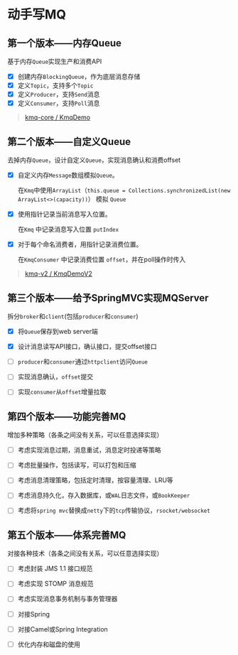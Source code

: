 # 动手写MQ

## 第一个版本——内存Queue

基于内存`Queue`实现生产和消费API

- [x] 创建内存`BlockingQueue`，作为底层消息存储
- [x] 定义`Topic`，支持多个`Topic`
- [x] 定义`Producer`，支持`Send`消息
- [x] 定义`Consumer`，支持`Poll`消息

> [kmq-core / KmqDemo](./kmq-core/src/main/java/io/kimmking/kmq/demo/KmqDemo.java)


## 第二个版本——自定义Queue

去掉内存`Queue`，设计自定义`Queue`，实现消息确认和消费offset

- [x] 自定义内存`Message`数组模拟`Queue`。

  在`Kmq`中使用`ArrayList`（`this.queue = Collections.synchronizedList(new ArrayList<>(capacity))`） 模拟 `Queue`

- [x] 使用指针记录当前消息写入位置。

  在`Kmq` 中记录消息写入位置 `putIndex`

- [x] 对于每个命名消费者，用指针记录消费位置。

  在`KmqConsumer` 中记录消费位置 `offset`，并在poll操作时传入

> [kmq-v2 / KmqDemoV2](./kmq-v2/src/main/java/com/kevin/kmq/demo/KmqDemoV2.java)



## 第三个版本——给予SpringMVC实现MQServer

拆分`broker`和`client`(包括`producer`和`consumer`) 

- [x] 将`Queue`保存到web server端 

- [x] 设计消息读写API接口，确认接口，提交offset接口 

- [ ] `producer`和`consumer`通过`httpclient`访问`Queue` 

- [ ] 实现消息确认，`offset`提交 

- [ ] 实现`consumer`从`offset`增量拉取 



## 第四个版本——功能完善MQ

增加多种策略（各条之间没有关系，可以任意选择实现） 

- [ ] 考虑实现消息过期，消息重试，消息定时投递等策略 
- [ ] 考虑批量操作，包括读写，可以打包和压缩 
- [ ] 考虑消息清理策略，包括定时清理，按容量清理、LRU等 
- [ ] 考虑消息持久化，存入数据库，或`WAL`日志文件，或`BookKeeper` 
- [ ] 考虑将`spring mvc`替换成`netty`下的`tcp`传输协议，`rsocket/websocket `





## 第五个版本——体系完善MQ

对接各种技术（各条之间没有关系，可以任意选择实现）

- [ ] 考虑封装 JMS 1.1 接口规范 
- [ ] 考虑实现 STOMP 消息规范 
- [ ] 考虑实现消息事务机制与事务管理器 
- [ ] 对接Spring 
- [ ] 对接Camel或Spring Integration 
- [ ] 优化内存和磁盘的使用 



